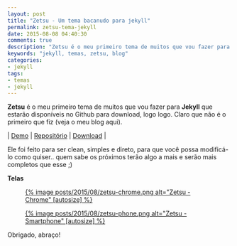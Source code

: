 ```yaml
---
layout: post
title: "Zetsu - Um tema bacanudo para jekyll"
permalink: zetsu-tema-jekyll
date: 2015-08-08 04:40:30
comments: true
description: "Zetsu é o meu primeiro tema de muitos que vou fazer para Jekyll que estará disponível no Github para download"
keywords: "jekyll, temas, zetsu, blog"
categories:
- jekyll
tags:
- temas
- jekyll
---
```


**Zetsu** é o meu primeiro tema de muitos que vou fazer para **Jekyll** que estarão disponíveis no Github para download, logo logo. Claro que não é o primeiro que fiz (veja o meu blog aqui).

| [Demo](http://nandomoreira.me/zetsu) | [Repositório](https://github.com/nandomoreirame/zetsu) | [Download](https://github.com/nandomoreirame/zetsu/archive/gh-pages.zip) |

Ele foi feito para ser clean, simples e direto, para que você possa modificá-lo como quiser.. quem sabe os próximos terão algo a mais e serão mais completos que esse ;)

**Telas**

<div class="gallery">
  <figure class="thumb">
    <a href="{{ 'posts/2015/08/zetsu-chrome.png' | asset_path }}" class="swipebox" rel="gallery" title="{{ page.title }}">
      {% image posts/2015/08/zetsu-chrome.png alt="Zetsu - Chrome" [autosize] %}
    </a>
  </figure>
  <figure class="thumb">
    <a href="{{ 'posts/2015/08/zetsu-phone.png' | asset_path }}" class="swipebox" rel="gallery" title="{{ page.title }}">
      {% image posts/2015/08/zetsu-phone.png alt="Zetsu - Smartphone" [autosize] %}
    </a>
  </figure>
</div>

Obrigado, abraço!
